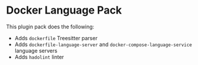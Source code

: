 # Docker Language Pack

This plugin pack does the following:

- Adds `dockerfile` Treesitter parser
- Adds `dockerfile-language-server` and `docker-compose-language-service` language servers
- Adds `hadolint` linter

<!-- vim: set ft=markdown: -->